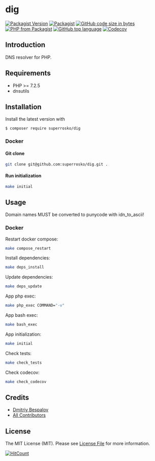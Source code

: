 # dig

[![Packagist Version][ico-packagist]][link-packagist]
[![Packagist][ico-license]][link-license]
[![GitHub code size in bytes][ico-github-size]][link-github]
[![PHP from Packagist][ico-packagist-php-version]][link-packagist]
[![GitHub top language][ico-github-top-language]][link-github]
[![Codecov][ico-codecov]][link-codecov]

## Introduction

DNS resolver for PHP.

## Requirements

- PHP >= 7.2.5
- dnsutils

## Installation

Install the latest version with

```console
$ composer require superrosko/dig
```

### Docker

#### Git clone
```bash
git clone git@github.com:superrosko/dig.git .
```

#### Run initialization
```bash
make initial
```

## Usage

Domain names MUST be converted to punycode with idn_to_ascii!

### Docker

Restart docker compose:
```bash
make compose_restart
```
Install dependencies:
```bash
make deps_install
```
Update dependencies:
```bash
make deps_update
```
App php exec:
```bash
make php_exec COMMAND="-v"
```
App bash exec:
```bash
make bash_exec
```
App initialization:
```bash
make initial
```
Check tests:
```bash
make check_tests
```
Check codecov:
```bash
make check_codecov
```

## Credits

- [Dmitriy Bespalov][link-author]
- [All Contributors][link-contributors]

## License

The MIT License (MIT). Please see [License File][link-license] for more information.

[![HitCount][ico-hits]][link-hits]

[link-author]: https://github.com/superrosko
[link-contributors]: https://github.com/superrosko/dig/contributors
[link-packagist]: https://packagist.org/packages/superrosko/dig
[link-github]: https://github.com/superrosko/dig
[link-license]: LICENSE.md
[link-codecov]: https://codecov.io/github/superrosko/dig?branch=master
[link-snyk]: https://github.com/superrosko/dig
[link-hits]: http://hits.dwyl.com/superrosko/dig

[ico-packagist]: https://img.shields.io/packagist/v/superrosko/dig.svg?style=flat
[ico-github-size]: https://img.shields.io/github/languages/code-size/superrosko/dig.svg?style=flat
[ico-github-top-language]: https://img.shields.io/github/languages/top/superrosko/dig.svg?style=flat
[ico-packagist-php-version]: https://img.shields.io/packagist/php-v/superrosko/dig.svg?style=flat
[ico-license]: https://img.shields.io/packagist/l/superrosko/dig.svg?style=flat
[ico-codecov]: https://img.shields.io/codecov/c/github/superrosko/dig.svg
[ico-snyk]: https://snyk.io/test/github/superrosko/dig/badge.svg?targetFile=composer.lock
[ico-hits]: http://hits.dwyl.com/superrosko/dig.svg
